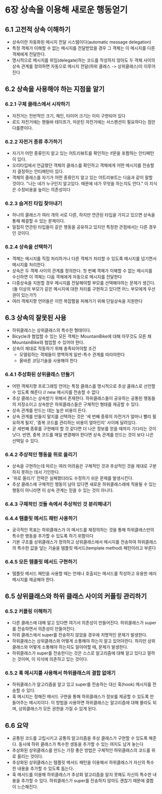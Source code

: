 # 6장 상속을 이용해 새로운 행동얻기

## 6.1 고전적 상속 이해하기
- 상속이란 자동화된 메시지 전달 시스템이다(automatic message delegation)
- 특정 객체가 이해할 수 없는 메시지를 전달받았을 경우 그 객체는 이 메시지를 다른 객체에게 전달한다.
- 명시적으로 메시지를 위임(delegate)하는 코드를 작성하지 않아도 두 객체 사이의 상속 관계를 정의하면 자동으로 메시지 전달(하위 클래스 -> 상위클래스)이 이루어 진다

## 6.2 상속을 사용해야 하는 지점을 알기

### 6.2.1 구체 클래스에서 시작하기
- 자전거는 전반적인 크기, 체인, 타이어 크기는 이미 구현되어 있다
- 로드 자전거에는 핸들바 테이프가, 마운틴 자전거에는 서스펜션이 필요하다는 점만 다를뿐이다.

### 6.2.2 자전거 종류 추가하기
- 자기가 어떤 종류인지 알고 있는 어트리뷰트를 확인하는 if문을 포함하는 안티패턴이 있다.
- 오리타입에서 언급했던 객체의 클래스를 확인하고 객체에게 어떤 메시지를 전송할지 결정하는 안티패턴이 있다.
- 객체의 클래스를 자기가 어떤 종류인지 알고 있는 어트리뷰트는 다음과 같이 말할 것이다. "나는 네가 누구인지 알고있다. 때문에 네가 무엇을 하는지도 안다." 이 지식은 수정비용을 높이는 의존성이다

### 6.2.3 숨겨진 타입 찾아내기
- 하나의 클래스가 여러 개의 서로 다른, 하지만 연관된 타입을 가지고 있으면 상속을 통해 해결할 수 있는 문제이다.
- 밀접히 연관된 타입들이 같은 행동을 공유하고 있지만 특정한 관점에서는 다른 경우인 것이다.

### 6.2.4 상속을 선택하기
- 객체는 메시지를 직접 처리하거나 다른 객체가 처리할 수 있도록 메시지를 넘기면서 메시지를 처리한다.
- 상속은 두 객체 사이의 관계를 정의한다. 첫 번째 객체가 이해할 수 없는 메시지를 수신하면 이 객체는 다음 객체에게 자동으로 메시지를 전달한다
- 다중상속을 지원할 경우 메시지를 전달해야할 부모를 선택해야하는 문제가 생긴다.(둘 이상의 부모가 같은 메시지에 대한 처리를 구현하고 있다면 어느 부모에게 우선권이 있는가?)
- 여러 객체지향 언어들은 이런 복잡함을 피해가기 위해 단일상속을 지원한다

## 6.3 상속의 잘못된 사용
- 하위클래스는 상위클래스의 특수한 형태이다.
- Bicycle과 협업할 수 있는 모든 객체는 MountainBike에 대해 아무것도 모른 채 MountainBike와 협업할 수 있어야 한다. 
- 상속이 제대로 작동하기 위해 충족되어야할 조건
    - 모델링하는 객체들이 명백하게 일반-특수 관계를 따라야한다
    - 올바른 코딩기술을 사용해야 한다
    
### 6.4.1 추상화된 상위클래스 만들기
- 어떤 객체지향 프로그래밍 언어는 특정 클래스를 명시적으로 추상 클래스로 선언할 수 있도록 해준다 // new 메시지를 전송할 수 없다
- 추상 클래스는 상속받기 위해서 존재한다. 하위클래스들이 공유하는 공통된 행동들의 저장소이고 상속받은 하위클래스들은 구체적인 형태를 제공할 수 있다.
- 상속 관계를 만드는 데는 높은 비용이 든다.
- 상속 관계를 만들지 말지를 선택하는 것은 '세 번째 종류의 자전거가 얼마나 빨리 필요하게 될지', '중복 코드를 관리하는 비용이 얼마인지' 사이에 달려있다.
- 곧 세번째 종류를 구현해야 할 것 같다면 더 나은 정보를 얻을 때까지 기다리는 것이 낫다. 반면, 중복 코드를 매일 변경해야 한다면 상속 관계를 만드는 것이 보다 나은 선택일 수 있다.

### 6.4.2 추상적인 행동을 위로 올리기
- 상속을 구현하는데 따르는 여러 어려움은 구체적인 것과 추상적인 것을 제대로 구분하지 못하는 데서 기인한다.
- '위로 올리기' 전략은 실패했더라도 수정하기 쉬운 문제를 발생시킨다.
- 추상 클래스에 구체적인 행동이 남아 있다면 새로운 하위클래스레에 적용될 수 있는 행동이 아니라면 이 상속 관계는 믿을 수 있는 것이 아니다.

### 6.4.3 구체적인 것들 속에서 추상적인 것 분리해내기

### 6.4.4 템플릿 메서드 패턴 사용하기
- 궁극적인 목표는 하위클래스가 이 메서드를 재정의하는 것을 통해 하위클래스만의 특수한 행동을 추가할 수 있도록 하기 위함이다
- 기본 구조를 상위클래스가 정의하고 상위클래스에서 메시지를 전송하여 하위클래스의 특수한 값을 덮는 기술을 템플릿 메서드(template method) 패턴이라고 부른다

### 6.4.5 모든 템플릿 메서드 구현하기
- 템플릿 메서드 패턴을 사용할 때는 언제나 호출되는 메서드를 작성하고 유용한 에러 메시지를 제공해야 한다.

## 6.5 상위클래스와 하위 클래스 사이의 커플링 관리하기

### 6.5.2 커플링 이해하기
- 다른 클래스에 대해 알고 있다면 여기서 의존성이 만들어진다. 하위클래스가 super를 전송하면서 의존성이 만들어진다.
- 하위 클래스에서 super를 전송하지 않았을 경우에 치명적인 문제가 발생한다.
- 하위클래스는 상위클래스와 어떻게 소통해야 하는지 알고 있어야한다. 하지만 상위클래스와 어떻게 소통해야 하는지도 알아야할 때, 문제가 발생한다.
- 하위클래스가 super를 전송한다는 것은 스스로 알고리즘에 대해 알고 있다고 말하는 것이며, 이 지식에 의존하고 있는 것이다.

### 6.5.2 훅 메시지를 사용해서 하위클래스의 결합 없애기
- 하위클래스가 알고리즘을 알고 있고 super를 전송하는 대신 훅(hook) 메시지를 전송할 수 있다.
- 훅 메시지는 정해진 메서드 구현을 통해 하위클래스가 정보를 제공할 수 있도록 만들어주는 메시지이다. 이 방법을 사용하면 하위클래스는 알고리즘에 대해 몰라도 되며, 상위클래스가 모든 권한을 가질 수 있게 된다.

## 6.6 요약
- 공통된 코드를 고립시키고 공통의 알고리즘을 추상 클래스가 구현할 수 있도록 해준다. 동시에 하위 클래스가 특수한 생동을 추가할 수 있는 여지도 남겨 놓는다
- 추상화된 상위클래스를 만드는 가장 좋은 방법은 구체적인 하위클래스의 코드를 위로 올리는 것이다.
- 추상화된 상위클래스는 템플릿 메서드 패턴을 이용해서 하위클래스가 자신의 특수한 내용을 추가할 수 있도록 돕는다.
- 훅 메서드를 이용해 하위클래스가 추상화 알고리즘을 알지 못해도 자신의 특수한 내용을 추가할 수 있다. 하위클래스가 super를 전송하지 않아도 괜찮기 때문에 결합이 느슨해진다.
